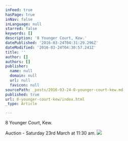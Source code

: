 ```yaml
---
inFeed: true
hasPage: true
inNav: false
inLanguage: null
starred: false
keywords: []
description: '8 Younger Court, Kew.'
datePublished: '2016-03-24T04:31:29.296Z'
dateModified: '2016-03-24T04:30:57.241Z'
title: ''
author: []
authors: []
publisher:
  name: null
  domain: null
  url: null
  favicon: null
sourcePath: _posts/2016-03-24-8-younger-court-kew.md
published: true
url: 8-younger-court-kew/index.html
_type: Article

---
```

8 Younger Court, Kew.

Auction - Saturday 23rd March at 11:30 am.
![](https://the-grid-user-content.s3-us-west-2.amazonaws.com/f3e4bc70-ca67-4e30-abea-255fbe9a1fc8.jpg)